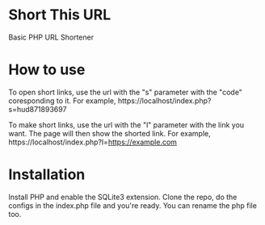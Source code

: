 # Short This URL
Basic PHP URL Shortener

# How to use
To open short links, use the url with the "s" parameter with the "code" coresponding to it. For example, https://localhost/index.php?s=hud871893697

To make short links, use the url with the "l" parameter with the link you want. The page will then show the shorted link. For example, https://localhost/index.php?l=https://example.com

# Installation
Install PHP and enable the SQLite3 extension. Clone the repo, do the configs in the index.php file and you're ready. You can rename the php file too.
